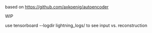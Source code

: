based on https://github.com/axkoenig/autoencoder

WIP

use tensorboard --logdir lightning_logs/ to see input vs. reconstruction
